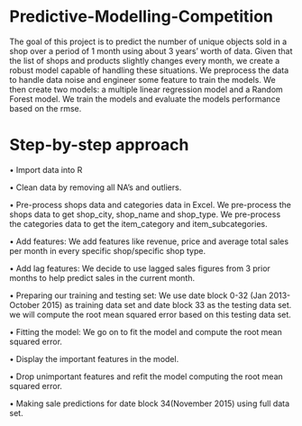 # Predictive-Modelling-Competition

The goal of this project is to predict the number of unique objects sold in a shop over a period of 1 month using about 3 years’ worth of data. 
Given that the list of shops and products slightly changes every month, we create a robust model capable of handling these situations.
We preprocess the data to handle data noise and engineer some feature to train the models.
We then create two models: a multiple linear regression model and a Random Forest model. 
We train the models and evaluate the models performance based on the rmse.

# Step-by-step approach
• Import data into R

• Clean data by removing all NA’s and outliers.

• Pre-process shops data and categories data in Excel.
  We pre-process the shops data to get shop_city, shop_name and shop_type. We pre-process the categories data to get the item_category and item_subcategories.
  
• Add features:
  We add features like revenue, price and average total sales per month in every specific shop/specific shop type.

• Add lag features:
  We decide to use lagged sales figures from 3 prior months to help predict sales in the current month.
  
• Preparing our training and testing set:
  We use date block 0-32 (Jan 2013- October 2015) as training data set and date block 33 as the testing data set. we will compute the root mean squared error based on this testing data set.
  
 • Fitting the model:
  We go on to fit the model and compute the root mean squared error.
  
• Display the important features in the model.

• Drop unimportant features and refit the model computing the root mean squared error.

• Making sale predictions for date block 34(November 2015) using full data set.
